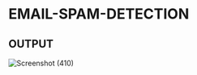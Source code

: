 # EMAIL-SPAM-DETECTION

## OUTPUT
![Screenshot (410)](https://user-images.githubusercontent.com/50310860/103258825-cf910880-49bc-11eb-81fd-215cf25d8677.png)
